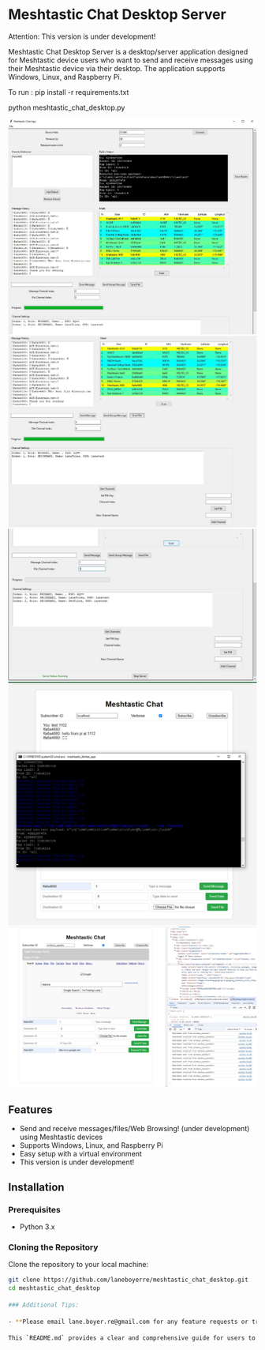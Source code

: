 # Meshtastic Chat Desktop Server

Attention: This version is under development!

Meshtastic Chat Desktop Server is a desktop/server application designed for Meshtastic device users who want to send and receive messages using their Meshtastic device via their desktop. The application supports Windows, Linux, and Raspberry Pi.

To run :
pip install -r requirements.txt

python meshtastic_chat_desktop.py

![Screenshot 1](Screenshots/MainScreen1.JPG)
![Screenshot 2](Screenshots/MainScreen2.JPG)
![Screenshot 2](Screenshots/MainScreen3.JPG)
![Screenshot 2](Screenshots/FlaskInterface.JPG)
![Screenshot 2](Screenshots/NewFlaskWeb.JPG)

## Features

- Send and receive messages/files/Web Browsing! (under development) using Meshtastic devices
- Supports Windows, Linux, and Raspberry Pi
- Easy setup with a virtual environment
- This version is under development!

## Installation

### Prerequisites

- Python 3.x

### Cloning the Repository

Clone the repository to your local machine:

```sh
git clone https://github.com/laneboyerre/meshtastic_chat_desktop.git
cd meshtastic_chat_desktop

### Additional Tips:

- **Please email lane.boyer.re@gmail.com for any feature requests or trouble shooting.

This `README.md` provides a clear and comprehensive guide for users to understand, install, and use your application. If you have any specific sections or additional information you'd like to include, let me know!
